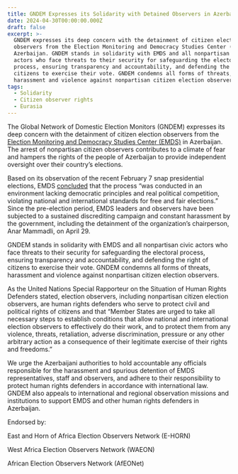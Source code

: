 ```yaml
---
title: GNDEM Expresses its Solidarity with Detained Observers in Azerbaijan
date: 2024-04-30T00:00:00.000Z
draft: false
excerpt: >-
  GNDEM expresses its deep concern with the detainment of citizen election
  observers from the Election Monitoring and Democracy Studies Center (EMDS) in
  Azerbaijan. GNDEM stands in solidarity with EMDS and all nonpartisan civic
  actors who face threats to their security for safeguarding the electoral
  process, ensuring transparency and accountability, and defending the right of
  citizens to exercise their vote. GNDEM condemns all forms of threats,
  harassment and violence against nonpartisan citizen election observers.
tags:
  - Solidarity
  - Citizen observer rights
  - Eurasia
---
```


The Global Network of Domestic Election Monitors (GNDEM) expresses its deep concern with the detainment of citizen election observers from the [Election Monitoring and Democracy Studies Center (EMDS)](https://twitter.com/SMDT_EMDS) in Azerbaijan. The arrest of nonpartisan citizen observers contributes to a climate of fear and hampers the rights of the people of Azerbaijan to provide independent oversight over their country’s elections.

Based on its observation of the recent February 7 snap presidential elections, EMDS [concluded](https://twitter.com/SMDT_EMDS/status/1755585228498727310) that the process “was conducted in an environment lacking democratic principles and real political competition, violating national and international standards for free and fair elections.” Since the pre-election period, EMDS leaders and observers have been subjected to a sustained discrediting campaign and constant harassment by the government, including the detainment of the organization’s chairperson, Anar Mammadli, on April 29.

GNDEM stands in solidarity with EMDS and all nonpartisan civic actors who face threats to their security for safeguarding the electoral process, ensuring transparency and accountability, and defending the right of citizens to exercise their vote. GNDEM condemns all forms of threats, harassment and violence against nonpartisan citizen election observers.

As the United Nations Special Rapporteur on the Situation of Human Rights Defenders stated, election observers, including nonpartisan citizen election observers, are human rights defenders who serve to protect civil and political rights of citizens and that “Member States are urged to take all necessary steps to establish conditions that allow national and international election observers to effectively do their work, and to protect them from any violence, threats, retaliation, adverse discrimination, pressure or any other arbitrary action as a consequence of their legitimate exercise of their rights and freedoms.”

We urge the Azerbaijani authorities to hold accountable any officials responsible for the harassment and spurious detention of EMDS representatives, staff and observers, and adhere to their responsibility to protect human rights defenders in accordance with international law. GNDEM also appeals to international and regional observation missions and institutions to support EMDS and other human rights defenders in Azerbaijan.

Endorsed by:

East and Horn of Africa Election Observers Network (E-HORN)

West Africa Election Observers Network (WAEON)

African Election Observers Network (AfEONet)
